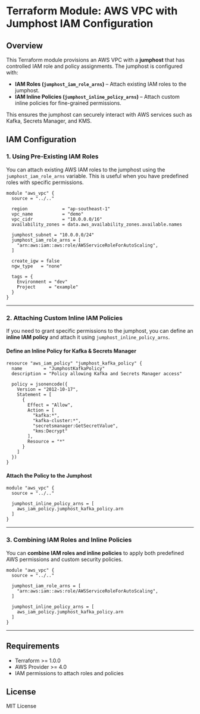 # **Terraform Module: AWS VPC with Jumphost IAM Configuration**

## **Overview**

This Terraform module provisions an AWS VPC with a **jumphost** that has controlled IAM role and policy assignments. The jumphost is configured with:

- **IAM Roles (`jumphost_iam_role_arns`)** – Attach existing IAM roles to the jumphost.
- **IAM Inline Policies (`jumphost_inline_policy_arns`)** – Attach custom inline policies for fine-grained permissions.

This ensures the jumphost can securely interact with AWS services such as Kafka, Secrets Manager, and KMS.

## **IAM Configuration**

### **1. Using Pre-Existing IAM Roles**

You can attach existing AWS IAM roles to the jumphost using the `jumphost_iam_role_arns` variable. This is useful when you have predefined roles with specific permissions.

```hcl
module "aws_vpc" {
  source = "../.."

  region             = "ap-southeast-1"
  vpc_name           = "demo"
  vpc_cidr           = "10.0.0.0/16"
  availability_zones = data.aws_availability_zones.available.names

  jumphost_subnet = "10.0.0.0/24"
  jumphost_iam_role_arns = [
    "arn:aws:iam::aws:role/AWSServiceRoleForAutoScaling",
  ]

  create_igw = false
  ngw_type   = "none"

  tags = {
    Environment = "dev"
    Project     = "example"
  }
}
```

---

### **2. Attaching Custom Inline IAM Policies**

If you need to grant specific permissions to the jumphost, you can define an **inline IAM policy** and attach it using `jumphost_inline_policy_arns`.

#### **Define an Inline Policy for Kafka & Secrets Manager**

```hcl
resource "aws_iam_policy" "jumphost_kafka_policy" {
  name        = "JumphostKafkaPolicy"
  description = "Policy allowing Kafka and Secrets Manager access"

  policy = jsonencode({
    Version = "2012-10-17",
    Statement = [
      {
        Effect = "Allow",
        Action = [
          "kafka:*",
          "kafka-cluster:*",
          "secretsmanager:GetSecretValue",
          "kms:Decrypt"
        ],
        Resource = "*"
      }
    ]
  })
}
```

#### **Attach the Policy to the Jumphost**

```hcl
module "aws_vpc" {
  source = "../.."

  jumphost_inline_policy_arns = [
    aws_iam_policy.jumphost_kafka_policy.arn
  ]
}
```

---

### **3. Combining IAM Roles and Inline Policies**

You can **combine IAM roles and inline policies** to apply both predefined AWS permissions and custom security policies.

```hcl
module "aws_vpc" {
  source = "../.."

  jumphost_iam_role_arns = [
    "arn:aws:iam::aws:role/AWSServiceRoleForAutoScaling",
  ]

  jumphost_inline_policy_arns = [
    aws_iam_policy.jumphost_kafka_policy.arn
  ]
}
```

---

## **Requirements**

- Terraform >= 1.0.0
- AWS Provider >= 4.0
- IAM permissions to attach roles and policies

## **License**

MIT License
